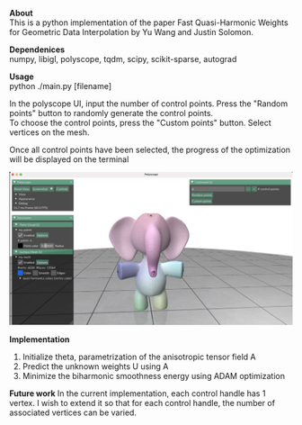 **About**
\
This is a python implementation of the paper Fast Quasi-Harmonic Weights for Geometric Data Interpolation by Yu Wang and Justin Solomon.

**Dependenices**
\
numpy, libigl, polyscope, tqdm, scipy, scikit-sparse, autograd 

**Usage**
\
python ./main.py [filename]

In the polyscope UI, input the number of control points. 
Press the "Random points" button to randomly generate the control points. 
\
To choose the control points, press the "Custom points" button. Select vertices 
on the mesh. 


Once all control points have been selected, 
the progress of the optimization will be displayed on the terminal


![screenshot of result](bunny_sc.png)

**Implementation**
1. Initialize theta, parametrization of the anisotropic tensor field A
2. Predict the unknown weights U using A
3. Minimize the biharmonic smoothness energy using ADAM optimization


**Future work**
In the current implementation, each control handle has 1 vertex. I wish to extend it so that for each control handle, 
the number of associated vertices can be varied.